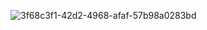 ![3f68c3f1-42d2-4968-afaf-57b98a0283bd](https://github.com/user-attachments/assets/81bcb9e5-e38b-4c63-9e9a-50fd55b7e19f)

